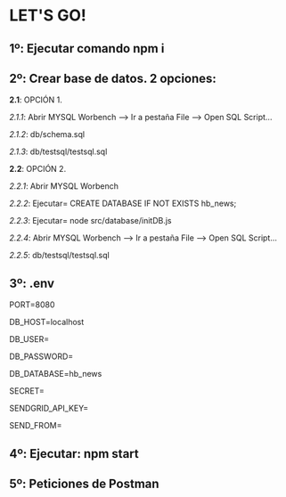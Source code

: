 # LET'S GO!

## 1º: Ejecutar comando npm i

## 2º: Crear base de datos. 2 opciones:

**2.1**: OPCIÓN 1.

_2.1.1_: Abrir MYSQL Worbench --> Ir a pestaña File --> Open SQL Script...

_2.1.2_: db/schema.sql

_2.1.3_: db/testsql/testsql.sql

**2.2**: OPCIÓN 2.

_2.2.1_: Abrir MYSQL Worbench

_2.2.2_: Ejecutar= CREATE DATABASE IF NOT EXISTS hb_news;

_2.2.3_: Ejecutar= node src/database/initDB.js

_2.2.4_: Abrir MYSQL Worbench --> Ir a pestaña File --> Open SQL Script...

_2.2.5_: db/testsql/testsql.sql

## 3º: .env

PORT=8080

DB_HOST=localhost

DB_USER=

DB_PASSWORD=

DB_DATABASE=hb_news

SECRET=

SENDGRID_API_KEY=

SEND_FROM=

## 4º: Ejecutar: npm start

## 5º: Peticiones de Postman
